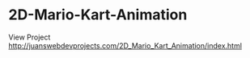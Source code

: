 # 2D-Mario-Kart-Animation

View Project http://juanswebdevprojects.com/2D_Mario_Kart_Animation/index.html
